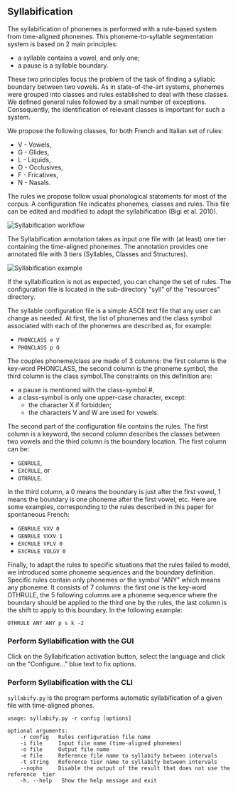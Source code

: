 ## Syllabification

The syllabification of phonemes is performed with a rule-based system from 
time-aligned phonemes. This phoneme-to-syllable segmentation system is based
on 2 main principles:

* a syllable contains a vowel, and only one;
* a pause is a syllable boundary.

These two principles focus the problem of the task of finding a syllabic 
boundary between two vowels. As in state-of-the-art systems, phonemes were 
grouped into classes and rules established to deal with these classes.
We defined general rules followed by a small number of exceptions. 
Consequently, the identification of relevant classes is important 
for such a system.

We propose the following classes, for both French and Italian set of rules:

* V - Vowels, 
* G - Glides,
* L - Liquids,
* O - Occlusives, 
* F - Fricatives,
* N - Nasals.

The rules we propose follow usual phonological statements for most of the 
corpus. A configuration file indicates phonemes, classes and rules. 
This file can be edited and modified to adapt the syllabification 
(Bigi et al. 2010).

![Syllabification workflow](./etc/figures/syllworkflow.bmp)

The Syllabification annotation takes as input one file with (at least) one 
tier containing the time-aligned phonemes.
The annotation provides one annotated file with 3 tiers (Syllables, Classes
and Structures).

![Syllabification example](./etc/screenshots/syll-example.png)

If the syllabification is not as expected, you can change the set of rules.
The configuration file is located in the sub-directory "syll" of the
"resources" directory.

The syllable configuration file is a simple ASCII text file that any user can 
change as needed. At first, the list of phonemes and the class symbol 
associated with each of the phonemes are described as, for example:

* `PHONCLASS e V`
* `PHONCLASS p O`

The couples phoneme/class are made of 3 columns: the first column is the 
key-word PHONCLASS, the second column is the phoneme symbol, the third column 
is the class symbol.The constraints on this definition are: 

* a pause is mentioned with the class-symbol #,
* a class-symbol is only one upper-case character, except:
    * the character X if forbidden;
    * the characters V and W are used for vowels.   

The second part of the configuration file contains the rules. 
The first column is a keyword, the second column describes the classes between 
two vowels and the third column is the boundary location. 
The first column can be:

* `GENRULE`,
* `EXCRULE`, or
* `OTHRULE`.

In the third column, a 0 means the boundary is just after the first vowel, 
1 means the boundary is one phoneme after the first vowel, etc. 
Here are some examples, corresponding to the rules described in this paper 
for spontaneous French:

* `GENRULE VXV 0`
* `GENRULE VXXV 1`
* `EXCRULE VFLV 0`
* `EXCRULE VOLGV 0`

Finally, to adapt the rules to specific situations that the rules failed to 
model, we introduced some phoneme sequences and the boundary definition. 
Specific rules contain only phonemes or the symbol "ANY" which means any 
phoneme. It consists of 7 columns: the first one is the key-word OTHRULE, 
the 5 following columns are a phoneme sequence where the boundary should be 
applied to the third one by the rules, the last column is the shift to apply 
to this boundary. In the following example: 

`OTHRULE ANY ANY p s k -2`


### Perform Syllabification with the GUI

Click on the Syllabification activation button, select the language and click 
on the "Configure..." blue text to fix options.


### Perform Syllabification with the CLI

`syllabify.py` is the program performs automatic syllabification of a given 
file with time-aligned phones.

~~~~~~~~~~~~~~~~~~~~~~~~~~~~~~~~~~~~~~~~~~~~~~
usage: syllabify.py -r config [options]

optional arguments:
    -r config   Rules configuration file name
    -i file     Input file name (time-aligned phonemes)
    -o file     Output file name
    -e file     Reference file name to syllabify between intervals
    -t string   Reference tier name to syllabify between intervals
    --nophn     Disable the output of the result that does not use the reference  tier
    -h, --help   Show the help message and exit
~~~~~~~~~~~~~~~~~~~~~~~~~~~~~~~~~~~~~~~~~~~~~~
